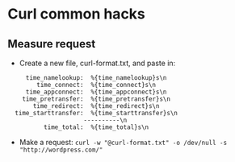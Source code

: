 # Curl common hacks

## Measure request

- Create a new file, curl-format.txt, and paste in:
```
     time_namelookup:  %{time_namelookup}s\n
        time_connect:  %{time_connect}s\n
     time_appconnect:  %{time_appconnect}s\n
    time_pretransfer:  %{time_pretransfer}s\n
       time_redirect:  %{time_redirect}s\n
  time_starttransfer:  %{time_starttransfer}s\n
                     ----------\n
          time_total:  %{time_total}s\n
````
- Make a request:
` curl -w "@curl-format.txt" -o /dev/null -s "http://wordpress.com/" `

